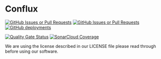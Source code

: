 # Conflux
[![GitHub Issues or Pull Requests](https://img.shields.io/github/issues/team-golfslag/Conflux)](https://github.com/team-golfslag/Conflux/issues)
[![GitHub Issues or Pull Requests](https://img.shields.io/github/issues-pr/team-golfslag/Conflux)](https://github.com/team-golfslag/Conflux/pulls)
[![GitHub deployments](https://img.shields.io/github/deployments/team-golfslag/Conflux/github-pages?label=docfx)
](https://team-golfslag.github.io/Conflux/)

[![Quality Gate Status](https://sonarcloud.io/api/project_badges/measure?project=team-golfslag_Conflux&metric=alert_status)](https://sonarcloud.io/project/overview?id=team-golfslag_Conflux)
[![SonarCloud Coverage](https://sonarcloud.io/api/project_badges/measure?project=team-golfslag_Conflux&metric=coverage)](https://sonarcloud.io/project/overview?id=team-golfslag_Conflux)

We are using the license described in our LICENSE file please read through before using our software.
